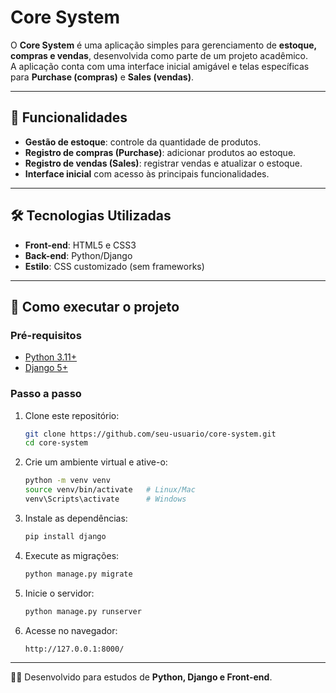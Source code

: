 # Core System

O **Core System** é uma aplicação simples para gerenciamento de **estoque, compras e vendas**, desenvolvida como parte de um projeto acadêmico.  
A aplicação conta com uma interface inicial amigável e telas específicas para **Purchase (compras)** e **Sales (vendas)**.

---

## 📌 Funcionalidades
- **Gestão de estoque**: controle da quantidade de produtos.
- **Registro de compras (Purchase)**: adicionar produtos ao estoque.
- **Registro de vendas (Sales)**: registrar vendas e atualizar o estoque.
- **Interface inicial** com acesso às principais funcionalidades.

---

## 🛠️ Tecnologias Utilizadas
- **Front-end**: HTML5 e CSS3  
- **Back-end**: Python/Django  
- **Estilo**: CSS customizado (sem frameworks)

---

## 🚀 Como executar o projeto

### Pré-requisitos
- [Python 3.11+](https://www.python.org/downloads/)  
- [Django 5+](https://www.djangoproject.com/download/)  

### Passo a passo
1. Clone este repositório:
   ```bash
   git clone https://github.com/seu-usuario/core-system.git
   cd core-system
   ```

2. Crie um ambiente virtual e ative-o:
   ```bash
   python -m venv venv
   source venv/bin/activate   # Linux/Mac
   venv\Scripts\activate      # Windows
   ```

3. Instale as dependências:
   ```bash
   pip install django
   ```

4. Execute as migrações:
   ```bash
   python manage.py migrate
   ```

5. Inicie o servidor:
   ```bash
   python manage.py runserver
   ```

6. Acesse no navegador:
   ```
   http://127.0.0.1:8000/
   ```

---

👨‍💻 Desenvolvido para estudos de **Python, Django e Front-end**.
